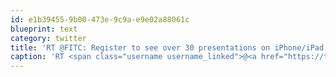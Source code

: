 ```yaml
---
id: e1b39455-9b00-473e-9c9a-e9e02a88061c
blueprint: text
category: twitter
title: 'RT @FITC: Register to see over 30 presentations on iPhone/iPad, Android, Flash 10.1, Windows Mobile, HTML5, Unity, and more http://fitc. ...'
caption: 'RT <span class="username username_linked">@<a href="https://twitter.com/FITC" title="FITC">FITC</a></span>: Register to see over 30 presentations on iPhone/iPad, Android, Flash 10.1, Windows Mobile, HTML5, Unity, and more http://fitc. ...'
---
```


